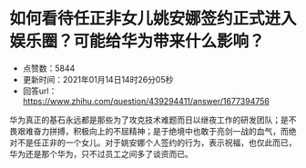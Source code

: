# 如何看待任正非女儿姚安娜签约正式进入娱乐圈？可能给华为带来什么影响？
- 点赞数：5844
- 更新时间：2021年01月14日14时26分05秒
- 回答url：https://www.zhihu.com/question/439294411/answer/1677394756
<body>
 <p data-pid="I-BmfQpZ">华为真正的基石永远都是那些为了攻克技术难题而日以继夜工作的研发团队；是不畏艰难奋力拼搏，积极向上的不屈精神；是于绝境中也敢于亮剑一战的血气，而绝对不是任正非的一个女儿。对于姚安娜个人签约的行为，表示祝福，也仅此而已，华为还是那个华为，只不过员工之间多了谈资而已。</p>
</body>